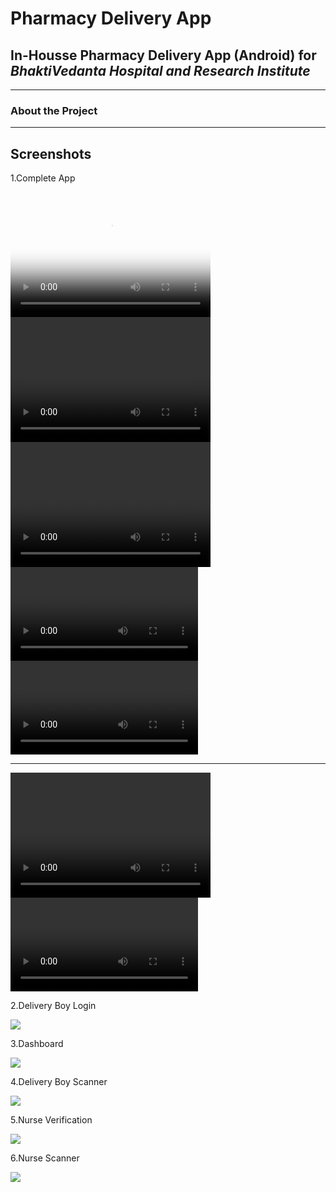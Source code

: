 # Pharmacy Delivery App
## In-Housse Pharmacy Delivery App (Android) for *BhaktiVedanta Hospital and Research Institute*
***
### About the Project
***
## Screenshots


1.Complete App

<video src="Screenshots/ScreenRecord.mp4" poster="Screenshots/DeliveryBoyLogin.jpeg" width="320" height="200" controls preload></video>
<video src="Screenshots/ScreenRecord.mp4" width="320" height="200" controls preload></video>
<video src="Screenshots/ScreenRecord.webmhd.webm" width="320" height="200" controls preload></video>
![](Screenshots/ScreenRecord.webmhd.webm)
![](Screenshots/ScreenRecord.mp4)

***
<video src="Screenshots/ScreenRecord.oggtheora.ogv" width="320" height="200" controls preload></video>
![](Screenshots/ScreenRecord.oggtheora.ogv)



2.Delivery Boy Login

![](Screenshots/DeliveryBoyLogin.jpeg)

3.Dashboard

![](Screenshots/Dashboard.jpeg)

4.Delivery Boy Scanner

![](Screenshots/DeliveryScanned.jpeg)

5.Nurse Verification

![](Screenshots/NurseLogin.jpeg)

6.Nurse Scanner

![](Screenshots/BarcodeScanner.jpeg)
